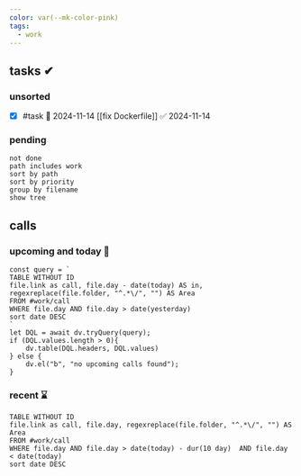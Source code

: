 ```yaml
---
color: var(--mk-color-pink)
tags:
  - work
---
```

## tasks ✔

### unsorted
- [x] #task 📅 2024-11-14  [[fix Dockerfile]] ✅ 2024-11-14

### pending

```tasks
not done
path includes work
sort by path
sort by priority
group by filename
show tree
```

## calls

### upcoming  and today 📆

```dataviewjs
const query = `
TABLE WITHOUT ID
file.link as call, file.day - date(today) AS in, regexreplace(file.folder, "^.*\/", "") AS Area
FROM #work/call
WHERE file.day AND file.day > date(yesterday)
sort date DESC
`
let DQL = await dv.tryQuery(query);
if (DQL.values.length > 0){
	dv.table(DQL.headers, DQL.values)
} else {
	dv.el("b", "no upcoming calls found");
}
```

### recent ⌛

```dataview
TABLE WITHOUT ID
file.link as call, file.day, regexreplace(file.folder, "^.*\/", "") AS Area
FROM #work/call
WHERE file.day AND file.day > date(today) - dur(10 day)  AND file.day < date(today)
sort date DESC
```
